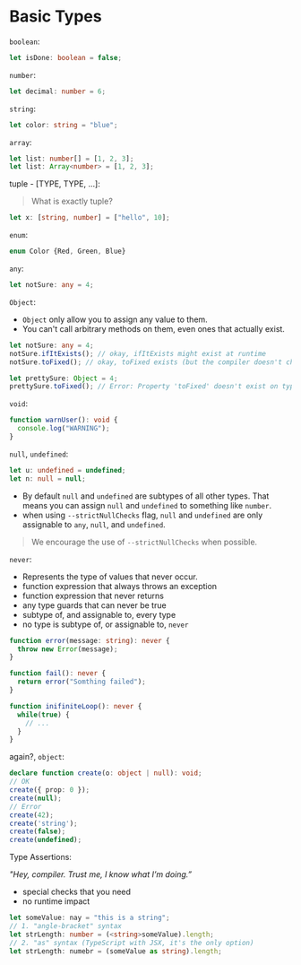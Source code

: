 # Basic Types

`boolean`:

```typescript
let isDone: boolean = false;
```

`number`:

```typescript
let decimal: number = 6;
```

`string`:

```typescript
let color: string = "blue";
```

`array`:

```typescript
let list: number[] = [1, 2, 3];
let list: Array<number> = [1, 2, 3];
```

tuple - [TYPE, TYPE, ...]:

> What is exactly tuple?

```typescript
let x: [string, number] = ["hello", 10];
```

`enum`:

```typescript
enum Color {Red, Green, Blue}
```

`any`:

```typescript
let notSure: any = 4;
```

`Object`:

- `Object` only allow you to assign any value to them.
- You can't call arbitrary methods on them, even ones that actually exist.

```typescript
let notSure: any = 4;
notSure.ifItExists(); // okay, ifItExists might exist at runtime
notSure.toFixed(); // okay, toFixed exists (but the compiler doesn't check)

let prettySure: Object = 4;
prettySure.toFixed(); // Error: Property 'toFixed' doesn't exist on type 'Object'.
```

`void`:

```typescript
function warnUser(): void {
  console.log("WARNING");
}
```

`null`, `undefined`:

```typescript
let u: undefined = undefined;
let n: null = null;
```

- By default `null` and `undefined` are subtypes of all other types. That means you can assign `null` and `undefined` to something like `number`.
- when using `--strictNullChecks` flag, `null` and `undefined` are only assignable to `any`, `null`, and `undefined`.

> We encourage the use of `--strictNullChecks` when possible.

`never`:

- Represents the type of values that never occur.
- function expression that always throws an exception
- function expression that never returns
- any type guards that can never be true
- subtype of, and assignable to, every type
- no type is subtype of, or assignable to, `never`

```typescript
function error(message: string): never {
  throw new Error(message);
}

function fail(): never {
  return error("Somthing failed");
}

function inifiniteLoop(): never {
  while(true) {
    // ...
  }
}
```

again?, `object`:

```typescript
declare function create(o: object | null): void;
// OK
create({ prop: 0 });
create(null);
// Error
create(42);
create('string');
create(false);
create(undefined);
```

Type Assertions:

*"Hey, compiler. Trust me, I know what I’m doing.”*

- special checks that you need
- no runtime impact

```typescript
let someValue: nay = "this is a string";
// 1. "angle-bracket" syntax
let strLength: number = (<string>someValue).length;
// 2. "as" syntax (TypeScript with JSX, it's the only option)
let strLength: numebr = (someValue as string).length;
```

